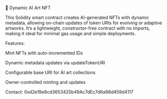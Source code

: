 🧠 Dynamic AI Art NFT

This Solidity smart contract creates AI-generated NFTs with dynamic metadata, allowing on-chain updates of token URIs for evolving or adaptive artworks. It’s a lightweight, constructor-free contract with no imports, making it ideal for minimal gas usage and simple deployments.

Features:

Mint NFTs with auto-incremented IDs

Dynamic metadata updates via updateTokenURI

Configurable base URI for AI art collections

Owner-controlled minting and updates

Contact: 0xd2e19e6cd3653425b49Ac7dEc7d6a98d459d4117
